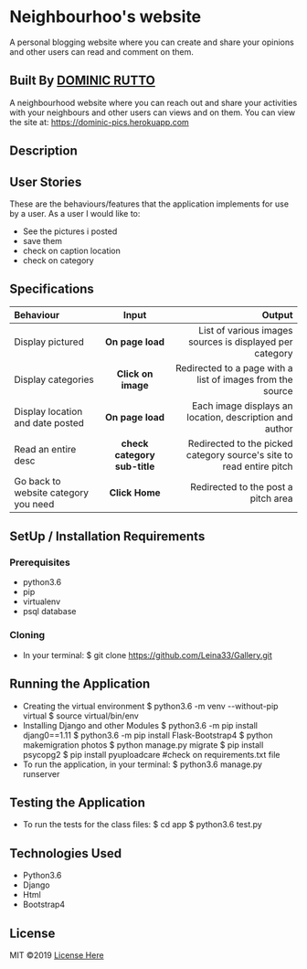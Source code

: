# Neighbourhoo's website

A personal blogging website where you can create and share your opinions and other users can read and comment on them.

## Built By [DOMINIC RUTTO](https://github.com/Leina33/)

A neighbourhood website where you can reach out and share your activities with your neighbours and other users can views and on them. You can view the site at: https://dominic-pics.herokuapp.com

## Description

## User Stories

These are the behaviours/features that the application implements for use by a user.
As a user I would like to:

- See the pictures i posted
- save them
- check on caption location
- check on category

## Specifications

| Behaviour                            |            Input             |                                                               Output |
| :----------------------------------- | :--------------------------: | -------------------------------------------------------------------: |
| Display pictured                     |       **On page load**       |             List of various images sources is displayed per category |
| Display categories                   |      **Click on image**      |           Redirected to a page with a list of images from the source |
| Display location and date posted     |       **On page load**       |              Each image displays an location, description and author |
| Read an entire desc                  | **check category sub-title** | Redirected to the picked category source's site to read entire pitch |
| Go back to website category you need |        **Click Home**        |                                  Redirected to the post a pitch area |

## SetUp / Installation Requirements

### Prerequisites

- python3.6
- pip
- virtualenv
- psql database

### Cloning

- In your terminal:
  \$ git clone https://github.com/Leina33/Gallery.git

## Running the Application

- Creating the virtual environment
  $ python3.6 -m venv --without-pip virtual
        $ source virtual/bin/env
- Installing Django and other Modules
  $ python3.6 -m pip install djang0==1.11
        $ python3.6 -m pip install Flask-Bootstrap4
  $ python makemigration photos
        $ python manage.py migrate
  $ pip install psycopg2
        $ pip install pyuploadcare
  #check on requirements.txt file
- To run the application, in your terminal:
  \$ python3.6 manage.py runserver

## Testing the Application

- To run the tests for the class files:
  $ cd app
        $ python3.6 test.py

## Technologies Used

- Python3.6
- Django
- Html
- Bootstrap4

## License

MIT &copy;2019 [License Here](LICENSE)
